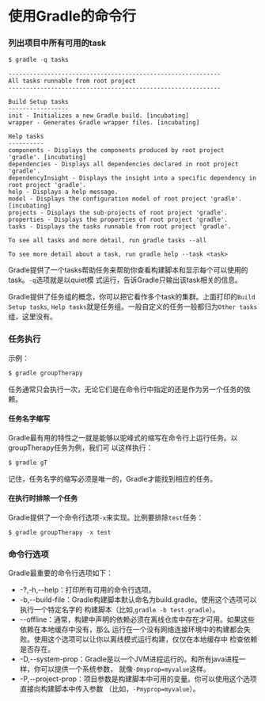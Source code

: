 使用Gradle的命令行
====================
### 列出项目中所有可用的task
```powershell
$ gradle -q tasks
```
```
------------------------------------------------------------
All tasks runnable from root project
------------------------------------------------------------

Build Setup tasks
-----------------
init - Initializes a new Gradle build. [incubating]
wrapper - Generates Gradle wrapper files. [incubating]

Help tasks
----------
components - Displays the components produced by root project 'gradle'. [incubating]
dependencies - Displays all dependencies declared in root project 'gradle'.
dependencyInsight - Displays the insight into a specific dependency in root project 'gradle'.
help - Displays a help message.
model - Displays the configuration model of root project 'gradle'. [incubating]
projects - Displays the sub-projects of root project 'gradle'.
properties - Displays the properties of root project 'gradle'.
tasks - Displays the tasks runnable from root project 'gradle'.

To see all tasks and more detail, run gradle tasks --all

To see more detail about a task, run gradle help --task <task>
```
Gradle提供了一个tasks帮助任务来帮助你查看构建脚本和显示每个可以使用的task。`-q`选项就是以quiet模
式运行，告诉Gradle只输出该task相关的信息。

Gradle提供了任务组的概念，你可以把它看作多个task的集群。上面打印的`Build Setup tasks`,
`Help tasks`就是任务组。一般自定义的任务一般都归为`Other tasks`组，这里没有。

### 任务执行
示例：
```powershell
$ gradle groupTherapy
```
任务通常只会执行一次，无论它们是在命令行中指定的还是作为另一个任务的依赖。
#### 任务名字缩写
Gradle最有用的特性之一就是能够以驼峰式的缩写在命令行上运行任务。以groupTherapy任务为例，我们可
以这样执行：
```powershell
$ gradle gT
```
记住，任务名字的缩写必须是唯一的，Gradle才能找到相应的任务。
#### 在执行时排除一个任务
Gradle提供了一个命令行选项`-x`来实现。比例要排除`test`任务：
```powershell
$ gradle groupTherapy -x test
```

### 命令行选项
Gradle最重要的命令行选项如下：
+ -?,-h,--help：打印所有可用的命令行选项。
+ -b,--build-file：Gradle构建脚本默认命名为build.gradle。使用这个选项可以执行一个特定名字的
构建脚本（比如,`gradle -b test.gradle`）。
+ --offline：通常，构建中声明的依赖必须在离线仓库中存在才可用。如果这些依赖在本地缓存中没有，那么
运行在一个没有网络连接环境中的构建都会失败。使用这个选项可以让你以离线模式运行构建，仅仅在本地缓存中
检查依赖是否存在。
+ -D,--system-prop：Gradle是以一个JVM进程运行的。和所有java进程一样，你可以提供一个系统参数，
就像`-Dmyprop=myvalue`这样。
+ -P,--project-prop：项目参数是构建脚本中可用的变量。你可以使用这个选项直接向构建脚本中传入参数
（比如，`-Pmyprop=myvalue`）。
